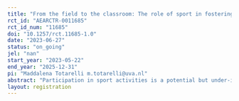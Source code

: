 ```yaml
---
title: "From the field to the classroom: The role of sport in fostering children’s development and wellbeing"
rct_id: "AEARCTR-0011685"
rct_id_num: "11685"
doi: "10.1257/rct.11685-1.0"
date: "2023-06-27"
status: "on_going"
jel: "nan"
start_year: "2023-05-22"
end_year: "2025-12-31"
pi: "Maddalena Totarelli m.totarelli@uva.nl"
abstract: "Participation in sport activities is a potential but under-investigated driver of child development. This project evaluates whether the exposure of children from disadvantaged neighborhoods to sport-related activities, i.e., a class on healthy lifestyle and 1-year free access to sport facilities, has the potential to foster wellbeing, inclusion, and social skills. "
layout: registration
---
```


